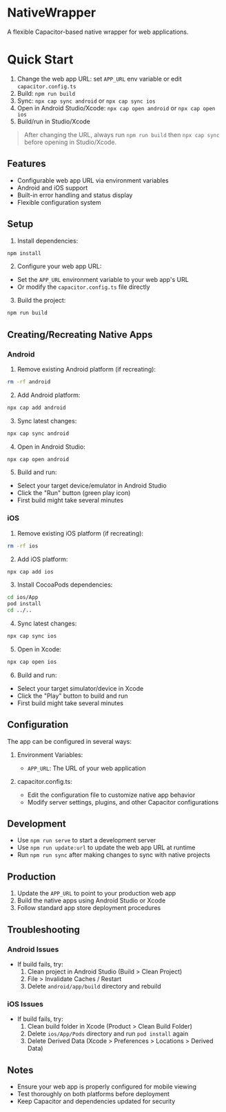 # NativeWrapper

A flexible Capacitor-based native wrapper for web applications.

# Quick Start

1. Change the web app URL: set `APP_URL` env variable or edit `capacitor.config.ts`
2. Build: `npm run build`
3. Sync: `npx cap sync android` or `npx cap sync ios`
4. Open in Android Studio/Xcode: `npx cap open android` or `npx cap open ios`
5. Build/run in Studio/Xcode

> After changing the URL, always run `npm run build` then `npx cap sync` before opening in Studio/Xcode.

## Features

- Configurable web app URL via environment variables
- Android and iOS support
- Built-in error handling and status display
- Flexible configuration system

## Setup

1. Install dependencies:
```bash
npm install
```

2. Configure your web app URL:
- Set the `APP_URL` environment variable to your web app's URL
- Or modify the `capacitor.config.ts` file directly

3. Build the project:
```bash
npm run build
```

## Creating/Recreating Native Apps

### Android

1. Remove existing Android platform (if recreating):
```bash
rm -rf android
```

2. Add Android platform:
```bash
npx cap add android
```

3. Sync latest changes:
```bash
npx cap sync android
```

4. Open in Android Studio:
```bash
npx cap open android
```

5. Build and run:
- Select your target device/emulator in Android Studio
- Click the "Run" button (green play icon)
- First build might take several minutes

### iOS

1. Remove existing iOS platform (if recreating):
```bash
rm -rf ios
```

2. Add iOS platform:
```bash
npx cap add ios
```

3. Install CocoaPods dependencies:
```bash
cd ios/App
pod install
cd ../..
```

4. Sync latest changes:
```bash
npx cap sync ios
```

5. Open in Xcode:
```bash
npx cap open ios
```

6. Build and run:
- Select your target simulator/device in Xcode
- Click the "Play" button to build and run
- First build might take several minutes

## Configuration

The app can be configured in several ways:

1. Environment Variables:
   - `APP_URL`: The URL of your web application

2. capacitor.config.ts:
   - Edit the configuration file to customize native app behavior
   - Modify server settings, plugins, and other Capacitor configurations

## Development

- Use `npm run serve` to start a development server
- Use `npm run update:url` to update the web app URL at runtime
- Run `npm run sync` after making changes to sync with native projects

## Production

1. Update the `APP_URL` to point to your production web app
2. Build the native apps using Android Studio or Xcode
3. Follow standard app store deployment procedures

## Troubleshooting

### Android Issues
- If build fails, try:
  1. Clean project in Android Studio (Build > Clean Project)
  2. File > Invalidate Caches / Restart
  3. Delete `android/app/build` directory and rebuild

### iOS Issues
- If build fails, try:
  1. Clean build folder in Xcode (Product > Clean Build Folder)
  2. Delete `ios/App/Pods` directory and run `pod install` again
  3. Delete Derived Data (Xcode > Preferences > Locations > Derived Data)

## Notes

- Ensure your web app is properly configured for mobile viewing
- Test thoroughly on both platforms before deployment
- Keep Capacitor and dependencies updated for security
